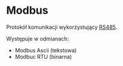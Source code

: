 # Modbus
Protokół komunikacji wykorzystujący [RS485](RS485).

Występuje w odmianach:
* Modbus Ascii (tekstowa)
* Modbuc RTU (binarna)

